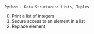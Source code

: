     Python - Data Structures: Lists, Tuples
0. Print a list of integers
1. Secure access to an element in a list
2. Replace element